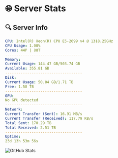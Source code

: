 # 🌐 Server Stats
## 🔍 Server Info
```yaml
CPU: Intel(R) Xeon(R) CPU E5-2699 v4 @ 1318.25GHz
CPU Usage: 1.00%
Cores: 44P | 88T
-----------------------------------
Memory:
Current Usage: 144.47 GB/503.74 GB
Available: 355.81 GB
-----------------------------------
Disk:
Current Usage: 50.84 GB/1.71 TB
Free: 1.58 TB
-----------------------------------
GPU:
No GPU detected
-----------------------------------
Network:
Current Transfer (Sent): 16.91 MB/s
Current Transfer (Received): 117.79 KB/s
Total Sent: 170.29 TB
Total Received: 2.51 TB
-----------------------------------
Uptime:
23d 13h 53m 56s
```
![GitHub Stats](https://img.shields.io/badge/Updated-2025-03-03_12:37:14-blue)